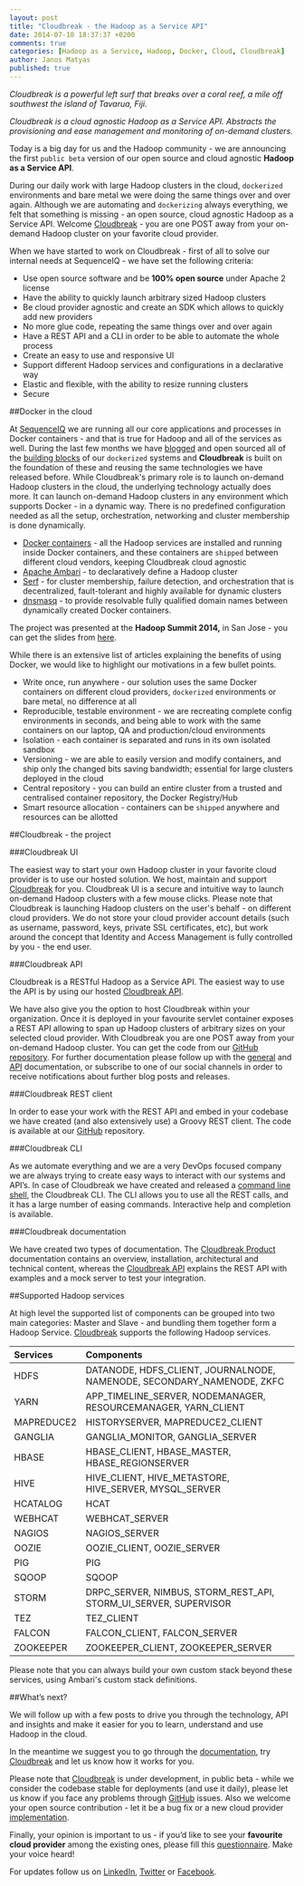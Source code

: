 ```yaml
---
layout: post
title: "Cloudbreak - the Hadoop as a Service API"
date: 2014-07-18 18:37:37 +0200
comments: true
categories: [Hadoop as a Service, Hadoop, Docker, Cloud, Cloudbreak]
author: Janos Matyas
published: true
---
```


_Cloudbreak is a powerful left surf that breaks over a coral reef, a mile off southwest the island of Tavarua, Fiji._

_Cloudbreak is a cloud agnostic Hadoop as a Service API. Abstracts the provisioning and ease management and monitoring of on-demand clusters._

Today is a big day for us and the Hadoop community - we are announcing the first `public beta` version of our open source and cloud agnostic **Hadoop as a Service API**.

During our daily work with large Hadoop clusters in the cloud, `dockerized` environments and bare metal we were doing the same things over and over again. Although we are automating and `dockerizing` always everything, we felt that something is missing - an open source, cloud agnostic Hadoop as a Service API. Welcome [Cloudbreak](https://cloudbreak.sequenceiq.com) - you are one POST away from your on-demand Hadoop cluster on your favorite cloud provider.

When we have started to work on Cloudbreak - first of all to solve our internal needs at SequenceIQ - we have set the following criteria:

* Use open source software and be **100% open source** under Apache 2 license
* Have the ability to quickly launch arbitrary sized Hadoop clusters
* Be cloud provider agnostic and create an SDK which allows to quickly add new providers
* No more glue code, repeating the same things over and over again
* Have a REST API and a CLI in order to be able to automate the whole process
* Create an easy to use and responsive UI
* Support different Hadoop services and configurations in a declarative way
* Elastic and flexible, with the ability to resize running clusters
* Secure

<!-- more -->

##Docker in the cloud

At [SequenceIQ](http://sequenceiq.com/) we are running all our core applications and processes in Docker containers - and that is true for Hadoop and all of the services as well. During the last few months we have [blogged](http://blog.sequenceiq.com/blog/2014/06/19/multinode-hadoop-cluster-on-docker/) and open sourced all of the [building blocks](https://hub.docker.com/u/sequenceiq/) of our `dockerized` systems and **Cloudbreak** is built on the foundation of these and reusing the same technologies we have released before. While Cloudbreak's primary role is to launch on-demand Hadoop clusters in the cloud, the underlying technology actually does more. It can launch on-demand Hadoop clusters in any environment which supports Docker - in a dynamic way. There is no predefined configuration needed as all the setup, orchestration, networking and cluster membership is done dynamically.

* [Docker containers](https://hub.docker.com/u/sequenceiq/) - all the Hadoop services are installed and running inside Docker containers, and these containers are `shipped`  between different cloud vendors, keeping Cloudbreak cloud agnostic
* [Apache Ambari](https://github.com/sequenceiq/ambari-rest-client) - to declaratively define a Hadoop cluster
* [Serf](https://github.com/sequenceiq/docker-serf) - for cluster membership, failure detection, and orchestration that is decentralized, fault-tolerant and highly available for dynamic clusters
* [dnsmasq](https://github.com/sequenceiq/docker-dnsmasq) - to provide resolvable fully qualified domain names between dynamically created Docker containers.

The project was presented at the **Hadoop Summit 2014,** in San Jose - you can get the slides from [here](http://www.slideshare.net/JanosMatyas/docker-based-hadoop-provisioning).

While there is an extensive list of articles explaining the benefits of using Docker, we would like to highlight our motivations in a few bullet points.

* Write once, run anywhere - our solution uses the same Docker containers on different cloud providers, `dockerized`  environments or bare metal, no difference at all
* Reproducible, testable environment - we are recreating complete config environments in seconds, and being able to work with the same containers on our laptop, QA and production/cloud environments
* Isolation - each container is separated and runs in its own isolated sandbox
* Versioning - we are able to easily version and modify containers, and ship only the changed bits saving bandwidth; essential for large clusters deployed in the cloud
* Central repository - you can build an entire cluster from a trusted and centralised container repository, the Docker Registry/Hub
* Smart resource allocation - containers can be `shipped` anywhere and resources can be allotted


##Cloudbreak - the project

###Cloudbreak UI

The easiest way to start your own Hadoop cluster in your favorite cloud provider is to use our hosted solution. We host, maintain and support [Cloudbreak](https://cloudbreak.sequenceiq.com/) for you. Cloudbreak UI is a secure and intuitive way to launch on-demand Hadoop clusters with a few mouse clicks. Please note that Cloudbreak is launching Hadoop clusters on the user's behalf - on different cloud providers. We do not store your cloud provider account details (such as username, password, keys, private SSL certificates, etc), but work around the concept that Identity and Access Management is fully controlled by you - the end user.

###Cloudbreak API

Cloudbreak is a RESTful Hadoop as a Service API. The easiest way to use the API is by using our hosted [Cloudbreak API](https://cloudbreak-api.sequenceiq.com/).

We have also give you the option to host Cloudbreak within your organization. Once it is deployed in your favourite servlet container exposes a REST API allowing to span up Hadoop clusters of arbitrary sizes on your selected cloud provider. With Cloudbreak you are one POST away from your on-demand Hadoop cluster. You can get the code from our [GitHub repository](https://github.com/sequenceiq/cloudbreak). For further documentation please follow up with the [general](http://sequenceiq.com/cloudbreak/) and [API](http://docs.cloudbreak.apiary.io/) documentation, or subscribe to one of our social channels in order to receive notifications about further blog posts and releases.

###Cloudbreak REST client

In order to ease your work with the REST API and embed in your codebase we have created (and also extensively use) a Groovy REST client. The code is available at our [GitHub](https://github.com/sequenceiq/cloudbreak-rest-client) repository.

###Cloudbreak CLI

As we automate everything and we are a very DevOps focused company we are always trying to create easy ways to interact with our systems and API’s. In case of Cloudbreak we have created and released a [command line shell](https://github.com/sequenceiq/cloudbreak-shell), the Cloudbreak CLI. The CLI allows you to use all the REST calls, and it has a large number of easing commands. Interactive help and completion is available.

###Cloudbreak documentation

We have created two types of documentation. The [Cloudbreak Product](http://sequenceiq.com/cloudbreak/) documentation contains an overview, installation, architectural and technical content, whereas the [Cloudbreak API](http://docs.cloudbreak.apiary.io/) explains the REST API with examples and a mock server to test your integration.

##Supported Hadoop services

At high level the supported list of components can be grouped into two main categories: Master and Slave - and bundling them together form a Hadoop Service. [Cloudbreak](https://cloudbreak.sequenceiq.com/) supports the following Hadoop services.


| Services    | Components                                                              |
|:----------- |:------------------------------------------------------------------------|
| HDFS		    | DATANODE, HDFS_CLIENT, JOURNALNODE, NAMENODE, SECONDARY_NAMENODE, ZKFC  |
| YARN		    | APP_TIMELINE_SERVER, NODEMANAGER, RESOURCEMANAGER, YARN_CLIENT          |
| MAPREDUCE2	| HISTORYSERVER, MAPREDUCE2_CLIENT                                        |
| GANGLIA		  | GANGLIA_MONITOR, GANGLIA_SERVER                                         |
| HBASE		    | HBASE_CLIENT, HBASE_MASTER, HBASE_REGIONSERVER                          |
| HIVE		    | HIVE_CLIENT, HIVE_METASTORE, HIVE_SERVER, MYSQL_SERVER                  |
| HCATALOG	  | HCAT                                                                    |
| WEBHCAT		  | WEBHCAT_SERVER                                                          |
| NAGIOS		  | NAGIOS_SERVER                                                           |
| OOZIE		    | OOZIE_CLIENT, OOZIE_SERVER                                              |
| PIG		      | PIG                                                                     |
| SQOOP		    | SQOOP                                                                   |
| STORM		    | DRPC_SERVER, NIMBUS, STORM_REST_API, STORM_UI_SERVER, SUPERVISOR        |
| TEZ		      | TEZ_CLIENT                                                              |
| FALCON		  | FALCON_CLIENT, FALCON_SERVER                                            |
| ZOOKEEPER	  | ZOOKEEPER_CLIENT, ZOOKEEPER_SERVER                                      |


Please note that you can always build your own custom stack beyond these services, using Ambari's custom stack definitions. 

##What’s next?

We will follow up with a few posts to drive you through the technology, API and insights and make it easier for you to learn, understand and use Hadoop in the cloud.

In the meantime we suggest you to go through the [documentation](http://sequenceiq.com/cloudbreak/), try [Cloudbreak](http://cloudbreak.sequenceiq.com/) and let us know how it works for you.

Please note that [Cloudbreak](http://cloudbreak.sequenceiq.com/) is under development, in public beta - while we consider the codebase stable for deployments (and use it daily), please let us know if you face any problems through [GitHub](https://github.com/sequenceiq/cloudbreak) issues. Also we  welcome your open source contribution - let it be a bug fix or a new cloud provider [implementation](http://sequenceiq.com/cloudbreak/#add-new-cloud-providers).  

Finally, your opinion is important to us - if you’d like to see your **favourite cloud provider** among the existing ones, please fill this [questionnaire](https://docs.google.com/forms/d/129RVh6VfjRsuuHOcS3VPbFYTdM2SEjANDsGCR5Pul0I/viewform). Make your voice heard!

For updates follow us on [LinkedIn](https://www.linkedin.com/company/sequenceiq/), [Twitter](https://twitter.com/sequenceiq) or [Facebook](https://www.facebook.com/sequenceiq).
